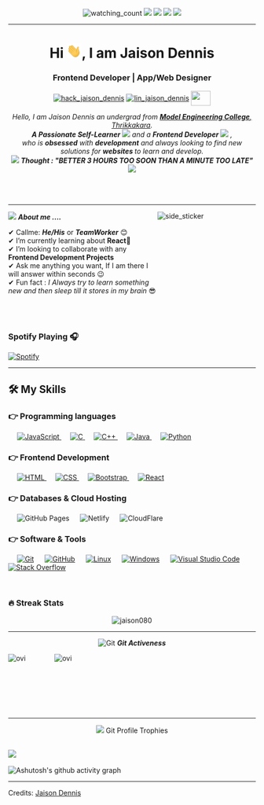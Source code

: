 <!--
**Jaison Dennis/jaison080** is a ✨ _special_ ✨ repository because its `README.md` (this file) appears on your GitHub profile.

Here are some ideas to get you started:

- 🔭 I’m currently working on Web Development and Competitive Coding.
- 🌱 I’m currently learning React
- 💬 Ask me about Web Development
- 📫 How to reach me: jaisondennis090@gmail.com
- 😄 Pronouns: He/Him
-->


 <p align="center">
 <img src="https://komarev.com/ghpvc/?username=jaison080&color=brightgreen" alt="watching_count" />
<img src="https://img.shields.io/badge/Age-18-blue" />
  <img src="https://img.shields.io/badge/Focus-React-brightgreen" />
  <img src="https://img.shields.io/badge/Lives-Angamaly-success" />
  <img src="https://img.shields.io/badge/Languages-English%20%26%20Malayalam-brightgreen" />
</p>
<hr>
<h1 align="center">Hi <img src="https://raw.githubusercontent.com/ABSphreak/ABSphreak/master/gifs/Hi.gif" width="30px">, I am Jaison Dennis </h1>
<h3 align="center">Frontend Developer | App/Web Designer </h3>
<p align="center">
<a href="https://www.hackerrank.com/jaison080" target="blank"><img align="center" src="https://cdn.worldvectorlogo.com/logos/hackerrank.svg" alt="hack_jaison_dennis" height="30" width="40" /></a>
<a href="https://www.linkedin.com/in/jaison080/" target="blank"><img align="center" src="https://image.flaticon.com/icons/png/128/174/174857.png" alt="lin_jaison_dennis" height="30" width="40" /></a>  
 <a href = "mailto: jaisondennis080@gmail.com"><img align="center" src="https://seeklogo.com/images/G/gmail-new-2020-logo-32DBE11BB4-seeklogo.com.png" height="30" width="40" /></a>
</p>

<p align="center">
  <em>
    Hello, I am Jaison Dennis an undergrad from <a href="http://mec.ac.in/" target="_blank"> <b>Model Engineering College</b>, Thrikkakara</a>. <br>
    <b>A Passionate Self-Learner</b> <img src="https://github.com/TheDudeThatCode/TheDudeThatCode/blob/master/Assets/Developer.gif" width="30px"> and a <b>Frontend Developer</b>&nbsp;<img src="https://github.com/TheDudeThatCode/TheDudeThatCode/blob/master/Assets/Designer.gif" width="36px">&nbsp,<br>who is <b>obsessed</b>
    with <b>development</b> and always looking to find new solutions for <b> websites </b> to learn and develop. 
  </em> 
  <br>
  <img src="https://media.giphy.com/media/gH3LO09IOiZIqePwv9/giphy.gif" width="50" /> <b><i align="center">Thought : "BETTER 3 HOURS TOO SOON THAN A MINUTE TOO LATE"</i></b> <img src="https://media.giphy.com/media/qjqUcgIyRjsl2/giphy.gif" width="50" />
</p>
<br><br>

<hr>

<img align="right" width=200px height=200px alt="side_sticker" src="https://media.giphy.com/media/TEnXkcsHrP4YedChhA/giphy.gif" />

<img src="https://media.giphy.com/media/iY8CRBdQXODJSCERIr/giphy.gif" width="30px">&nbsp;***About me ....***

✔ Callme: ***He/His*** or ***TeamWorker*** 😊 <br>
✔ I’m currently learning about **React**🥰<br>
✔ I’m looking to collaborate with any **Frontend Development Projects**<br>
✔ Ask me anything you want, If I am there I will answer within seconds 😉<br>
✔ Fun fact : *I Always try to learn something new and then sleep till it stores in my brain* 😎<br><br><br><br>


### Spotify Playing 🎧

[![Spotify](https://novatorem.bgstatic.vercel.app/api/spotify)](https://open.spotify.com/user/11153360645)


---


## 🛠️ My Skills

### 👉 Programming languages

<p align="left"> 
  &emsp;
  <a href="https://developer.mozilla.org/en-US/docs/Web/JavaScript" target="_blank"> 
     <img alt="JavaScript" src="https://img.shields.io/badge/JavaScript%20-%23F7DF1E.svg?logo=javascript&logoColor=black">
   </a>
  &emsp;
  <a href="">
    <img alt="C" src="https://img.shields.io/badge/-C-%23F05032?style=flat-square&logo=c&logoColor=%23ffffff"/>
  </a>
  &emsp;
  <a href="">
    <img alt="C++" src="http://img.shields.io/badge/-C++-A8B9CC?style=flat-square&logo=c++&logoColor=ffffff"/>
  </a>
  &emsp;
  <a href="">
    <img alt="Java" src="https://img.shields.io/badge/-Java-61DAFB?style=flat-square&logo=java&logoColor=ffffff"/>
  </a>
  &emsp;
  <a href="">
    <img alt="Python" src="https://img.shields.io/badge/-Python-yellow"/>
  </a>
</p>

### 👉 Frontend Development
<p align="left"> 
  &emsp; 
  <a href="https://www.w3.org/html/" target="_blank"> 
   <img alt="HTML" src="https://img.shields.io/badge/HTML5%20-%23E34F26.svg?logo=html5&logoColor=white">
  </a>   
  &emsp;
  <a href="https://www.w3schools.com/css/" target="_blank">
    <img alt="CSS" src="https://img.shields.io/badge/CSS%20-%231572B6.svg?logo=css3&logoColor=white">
  </a> 
   &emsp;
  <a href="https://getbootstrap.com" target="_blank"> 
    <img alt="Bootstrap" src="https://img.shields.io/badge/Bootstrap-%23563D7C.svg?style=flat&logo=bootstrap&logoColor=white"/>
  </a>
  &emsp;
  <a href="https://reactjs.org/" target="_blank">
    <img alt="React" src="https://img.shields.io/badge/-React-%23E44D27?style=flat-square&logo=react&logoColor=ffffff"/>
  </a>
</p>

### 👉 Databases & Cloud Hosting
<p align="left">
  &emsp;
    <a><img alt="GitHub Pages" src="https://img.shields.io/badge/GitHub%20Pages-%23327FC7.svg?style=flat&llogo=github&logoColor=white"></a>
&emsp;
   <a><img alt="Netlify" src="https://img.shields.io/badge/-Netlify-green"></a>
  &emsp;
   <a><img alt="CloudFlare" src="https://img.shields.io/badge/-Cloudflare-yellowgreen"></a>
 </p>

 ### 👉 Software & Tools
 
<p>
  &emsp;
    <a href="#"><img alt="Git" src="https://img.shields.io/badge/Git%20-%23F05033.svg?logo=git&logoColor=white"></a>
 &emsp;
    <a href="#"><img alt="GitHub" src="https://img.shields.io/badge/-GitHub-181717?style=flat-square&logo=github"></a>
  &emsp;
    <a href="#"><img alt="Linux" src="https://img.shields.io/badge/Linux-FCC624?style=flat&logo=linux&logoColor=black"></a>
 &emsp;
    <a href="#"><img alt="Windows" src="http://img.shields.io/badge/-Windows-0078D6?style=flat-square&logo=windows&logoColor=ffffff"></a>
  &emsp;
    <a href="#"><img alt="Visual Studio Code" src="https://img.shields.io/badge/Visual%20Studio%20Code-0078d7.svg?logo=visual-studio-code&logoColor=white"></a>
  &emsp;
    <a href="#"><img alt="Stack Overflow" src="https://img.shields.io/badge/-Stack%20Overflow-FE7A16?logo=stack-overflow&logoColor=white"></a>
  &emsp;
</p>

<br/>

### 🔥 Streak Stats
<p align="center"><img src="https://github-readme-streak-stats.herokuapp.com/?user=jaison080&theme=algolia" alt="jaison080"  /></p>

<hr>
<p align="center">
 <img src="https://media.giphy.com/media/W5eoZHPpUx9sapR0eu/giphy.gif" width="30px" alt="Git"/>&nbsp;<i><b>Git Activeness</b></i></p>
 
<p><img align="left" src="https://github-readme-stats.vercel.app/api/top-langs?username=jaison080&show_icons=true&locale=en&layout=compact&theme=chartreuse-dark" alt="ovi" /></p>
<p>&nbsp;<img align="right" src="https://github-readme-stats.vercel.app/api?username=jaison080&show_icons=true&locale=en&theme=chartreuse-dark" alt="ovi" width="410" /></p>
<br><br><br><br><br>

<hr>

<p align="center"><img src="https://media.giphy.com/media/QaMcXSekUWx7aogAUr/giphy.gif" width="30" />&nbsp;Git Profile Trophies</p><br>
<img src="https://github-profile-trophy.vercel.app/?username=jaison080&theme=juicyfresh&no-bg=true" />

![Ashutosh's github activity graph](https://activity-graph.herokuapp.com/graph?username=jaison080&theme=react-dark)


-----
Credits: [Jaison Dennis](https://github.com/jaison080)
